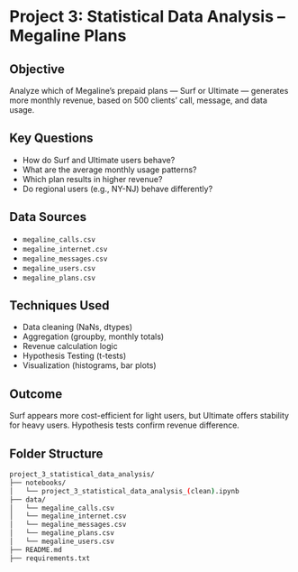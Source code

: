 # Project 3: Statistical Data Analysis – Megaline Plans

## Objective

Analyze which of Megaline’s prepaid plans — Surf or Ultimate — generates more monthly revenue, based on 500 clients’ call, message, and data usage.

## Key Questions

- How do Surf and Ultimate users behave?
- What are the average monthly usage patterns?
- Which plan results in higher revenue?
- Do regional users (e.g., NY-NJ) behave differently?

## Data Sources

- `megaline_calls.csv`
- `megaline_internet.csv`
- `megaline_messages.csv`
- `megaline_users.csv`
- `megaline_plans.csv`

## Techniques Used

- Data cleaning (NaNs, dtypes)
- Aggregation (groupby, monthly totals)
- Revenue calculation logic
- Hypothesis Testing (t-tests)
- Visualization (histograms, bar plots)

## Outcome

Surf appears more cost-efficient for light users, but Ultimate offers stability for heavy users. Hypothesis tests confirm revenue difference.

## Folder Structure

```bash
project_3_statistical_data_analysis/
├── notebooks/
│   └── project_3_statistical_data_analysis_(clean).ipynb
├── data/
│   └── megaline_calls.csv
│   └── megaline_internet.csv
│   └── megaline_messages.csv
│   └── megaline_plans.csv
│   └── megaline_users.csv
├── README.md
├── requirements.txt

